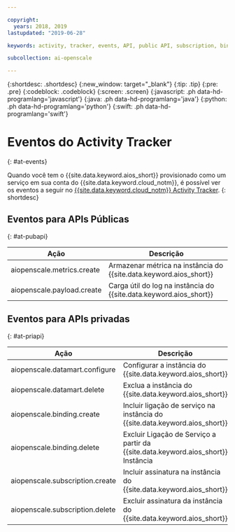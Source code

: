 ```yaml
---

copyright:
  years: 2018, 2019
lastupdated: "2019-06-28"

keywords: activity, tracker, events, API, public API, subscription, binding

subcollection: ai-openscale

---
```


{:shortdesc: .shortdesc}
{:new_window: target="_blank"}
{:tip: .tip}
{:pre: .pre}
{:codeblock: .codeblock}
{:screen: .screen}
{:javascript: .ph data-hd-programlang='javascript'}
{:java: .ph data-hd-programlang='java'}
{:python: .ph data-hd-programlang='python'}
{:swift: .ph data-hd-programlang='swift'}

# Eventos do Activity Tracker
{: #at-events}

Quando você tem o {{site.data.keyword.aios_short}} provisionado como um serviço em sua conta do {{site.data.keyword.cloud_notm}}, é possível ver os eventos a seguir no [{{site.data.keyword.cloud_notm}} Activity Tracker](/docs/services/cloud-activity-tracker?topic=cloud-activity-tracker-activity_tracker_ov).
{: shortdesc}

## Eventos para APIs Públicas
{: #at-pubapi}

| Ação | Descrição |
| -- | -- |
| aiopenscale.metrics.create | Armazenar métrica na instância do {{site.data.keyword.aios_short}} |
| aiopenscale.payload.create | Carga útil do log na instância do {{site.data.keyword.aios_short}} |

## Eventos para APIs privadas
{: #at-priapi}

| Ação | Descrição |
| -- | -- |
| aiopenscale.datamart.configure | Configurar a instância do {{site.data.keyword.aios_short}} |
| aiopenscale.datamart.delete | Exclua a instância do {{site.data.keyword.aios_short}} |
| aiopenscale.binding.create | Incluir ligação de serviço na instância do {{site.data.keyword.aios_short}} |
| aiopenscale.binding.delete | Excluir Ligação de Serviço a partir da {{site.data.keyword.aios_short}} Instância |
| aiopenscale.subscription.create | Incluir assinatura na instância do {{site.data.keyword.aios_short}} |
| aiopenscale.subscription.delete | Excluir assinatura da instância do {{site.data.keyword.aios_short}} |
